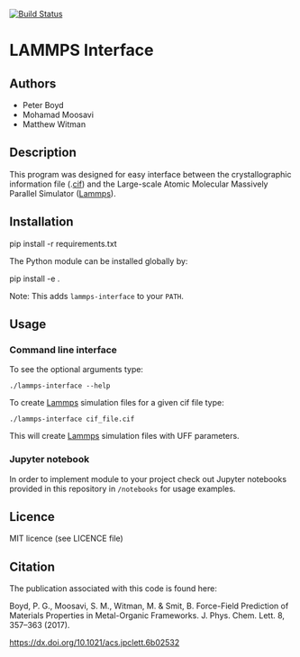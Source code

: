 [![Build Status](https://travis-ci.org/peteboyd/lammps_interface.svg?branch=master)](https://travis-ci.org/peteboyd/lammps_interface)
# LAMMPS Interface
## Authors

-   Peter Boyd
-   Mohamad Moosavi
-   Matthew Witman

## Description
This program was designed for easy interface between the crystallographic
information file (.[cif]) and the Large-scale Atomic Molecular Massively
Parallel Simulator ([Lammps]).

## Installation
pip install -r requirements.txt

The Python module can be installed globally by:

pip install -e .

Note: This adds `lammps-interface` to your `PATH`.

## Usage

### Command line interface
To see the optional arguments type:
```
./lammps-interface --help
```
To create [Lammps] simulation files for a given cif file type:
```
./lammps-interface cif_file.cif
```
This will create [Lammps] simulation files with UFF parameters.

### Jupyter notebook
In order to implement module to your project check out Jupyter notebooks provided in this repository in `/notebooks` for usage examples.

## Licence
MIT licence (see LICENCE file)

## Citation
The publication associated with this code is found here:

Boyd, P. G., Moosavi, S. M., Witman, M. & Smit, B. Force-Field Prediction of Materials Properties in Metal-Organic Frameworks. J. Phys. Chem. Lett. 8, 357–363 (2017).

https://dx.doi.org/10.1021/acs.jpclett.6b02532

[Lammps]: http://lammps.sandia.gov/
[cif]: https://en.wikipedia.org/wiki/Crystallographic_Information_File
